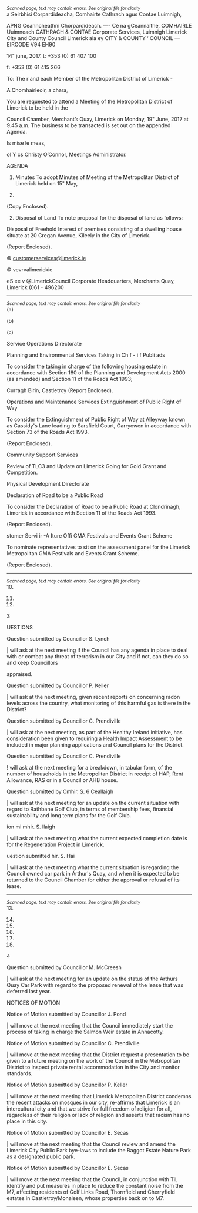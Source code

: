 *<small>Scanned page, text may contain errors. See original file for clarity</small>*  
a Seirbhisi Corpardideacha,
Comhairte Cathrach agus Contae Luimnigh,

APNG Ceanncheathni Chorpardideach.
—- Cé na gCeannaithe,
COMHAIRLE Uuimneach
CATHRACH & CONTAE
Corporate Services,
Luimnigh Limerick City and County Council
Limerick aia ey
CITY & COUNTY ‘
COUNCIL —
EIRCODE V94 EH90

14" june, 2017.
t: +353 (0) 61 407 100

f: +353 (0) 61 415 266

To: The r and each Member of the Metropolitan District of Limerick -

A Chomhairleoir, a chara,

You are requested to attend a Meeting of the Metropolitan District of Limerick to be held in the

Council Chamber, Merchant’s Quay, Limerick on Monday, 19" June, 2017 at 9.45 a.m. The
business to be transacted is set out on the appended Agenda.

Is mise le meas,

ol Y cs
Christy O’Connor,
Meetings Administrator.

AGENDA

1. Minutes
To adopt Minutes of Meeting of the Metropolitan District of Limerick held on 15" May,

2017.
(Copy Enclosed).

2. Disposal of Land
To note proposal for the disposal of land as follows:

Disposal of Freehold Interest of premises consisting of a dwelling house situate at 20
Cregan Avenue, Kileely in the City of Limerick.

(Report Enclosed).

© customerservices@limerick.ie

© vevrvalimerickie

eS ee v @LimerickCouncil
Corporate Headquarters, Merchants Quay, Limerick (061 - 496200

---
*<small>Scanned page, text may contain errors. See original file for clarity</small>*  
(a)

(b)

(c)

Service Operations Directorate

Planning and Environmental Services
Taking in Ch f - i f Publi ads

To consider the taking in charge of the following housing estate in accordance with Section
180 of the Planning and Development Acts 2000 (as amended) and Section 11 of the Roads
Act 1993;

Curragh Birin, Castletroy
(Report Enclosed).

Operations and Maintenance Services
Extinguishment of Public Right of Way

To consider the Extinguishment of Public Right of Way at Alleyway known as Cassidy's Lane
leading to Sarsfield Court, Garryowen in accordance with Section 73 of the Roads Act 1993.

(Report Enclosed).

Community Support Services

Review of TLC3 and Update on Limerick Going for Gold Grant and Competition.

Physical Development Directorate

Declaration of Road to be a Public Road

To consider the Declaration of Road to be a Public Road at Clondrinagh, Limerick in
accordance with Section 11 of the Roads Act 1993.

(Report Enclosed).

stomer Servi ir -A Iture Offi
GMA Festivals and Events Grant Scheme

To nominate representatives to sit on the assessment panel for the Limerick Metropolitan
GMA Festivals and Events Grant Scheme.

(Report Enclosed).

---
*<small>Scanned page, text may contain errors. See original file for clarity</small>*  
10.

11.

12.

3

UESTIONS

Question submitted by Councillor S. Lynch

| will ask at the next meeting if the Council has any agenda in place to deal with or combat
any threat of terrorism in our City and if not, can they do so and keep Councillors

appraised.

Question submitted by Councillor P. Keller

| will ask at the next meeting, given recent reports on concerning radon levels across the
country, what monitoring of this harmful gas is there in the District?

Question submitted by Councillor C. Prendiville

| will ask at the next meeting, as part of the Healthy Ireland initiative, has consideration
been given to requiring a Health Impact Assessment to be included in major planning
applications and Council plans for the District.

Question submitted by Councillor C. Prendiville

! will ask at the next meeting for a breakdown, in tabular form, of the number of
households in the Metropolitan District in receipt of HAP, Rent Allowance, RAS or in a
Council or AHB house.

Question submitted by Cmhir. S. 6 Ceallaigh

| will ask at the next meeting for an update on the current situation with regard to
Rathbane Golf Club, in terms of membership fees, financial sustainability and long term
plans for the Golf Club.

ion mi mhir. S. llaigh

| will ask at the next meeting what the current expected completion date is for the
Regeneration Project in Limerick.

uestion submitted hir. S. Hai

| will ask at the next meeting what the current situation is regarding the Council owned car
park in Arthur's Quay, and when it is expected to be returned to the Council Chamber for
either the approval or refusal of its lease.

---
*<small>Scanned page, text may contain errors. See original file for clarity</small>*  
13.

14.

15.

16.

17.

18.

4

Question submitted by Councillor M. McCreesh

| will ask at the next meeting for an update on the status of the Arthurs Quay Car Park with
regard to the proposed renewal of the lease that was deferred last year.

NOTICES OF MOTION

Notice of Motion submitted by Councillor J. Pond

| will move at the next meeting that the Council immediately start the process of taking in
charge the Salmon Weir estate in Annacotty.

Notice of Motion submitted by Councillor C. Prendiville

| will move at the next meeting that the District request a presentation to be given to a
future meeting on the work of the Council in the Metropolitan District to inspect private
rental accommodation in the City and monitor standards.

Notice of Motion submitted by Councillor P. Keller

| will move at the next meeting that Limerick Metropolitan District condemns the recent
attacks on mosques in our city, re-affirms that Limerick is an intercultural city and that we
strive for full freedom of religion for all, regardless of their religion or lack of religion and
asserts that racism has no place in this city.

Notice of Motion submitted by Councillor E. Secas

| will move at the next meeting that the Council review and amend the Limerick City Public
Park bye-laws to include the Baggot Estate Nature Park as a designated public park.

Notice of Motion submitted by Councillor E. Secas

| will move at the next meeting that the Council, in conjunction with Til, identify and put
measures in place to reduce the constant noise from the M7, affecting residents of Golf
Links Road, Thornfield and Cherryfield estates in Castletroy/Monaleen, whose properties
back on to M7.

---
